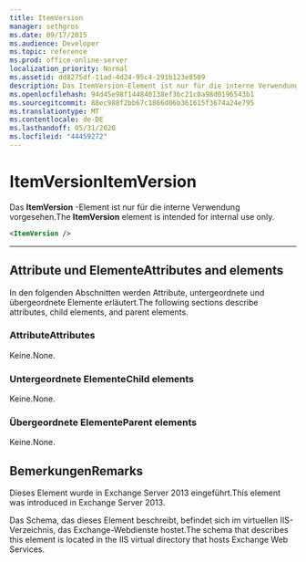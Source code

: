 ```yaml
---
title: ItemVersion
manager: sethgros
ms.date: 09/17/2015
ms.audience: Developer
ms.topic: reference
ms.prod: office-online-server
localization_priority: Normal
ms.assetid: dd8275df-11ad-4d24-95c4-291b123e8509
description: Das ItemVersion-Element ist nur für die interne Verwendung vorgesehen.
ms.openlocfilehash: 94d45e98f144840138ef3bc21c0a98d0196543b1
ms.sourcegitcommit: 88ec988f2bb67c1866d06b361615f3674a24e795
ms.translationtype: MT
ms.contentlocale: de-DE
ms.lasthandoff: 05/31/2020
ms.locfileid: "44459272"
---
```

# <a name="itemversion"></a><span data-ttu-id="68fb2-103">ItemVersion</span><span class="sxs-lookup"><span data-stu-id="68fb2-103">ItemVersion</span></span>

<span data-ttu-id="68fb2-104">Das **ItemVersion** -Element ist nur für die interne Verwendung vorgesehen.</span><span class="sxs-lookup"><span data-stu-id="68fb2-104">The **ItemVersion** element is intended for internal use only.</span></span> 
  
```XML
<ItemVersion />
```

 ****
## <a name="attributes-and-elements"></a><span data-ttu-id="68fb2-105">Attribute und Elemente</span><span class="sxs-lookup"><span data-stu-id="68fb2-105">Attributes and elements</span></span>

<span data-ttu-id="68fb2-106">In den folgenden Abschnitten werden Attribute, untergeordnete und übergeordnete Elemente erläutert.</span><span class="sxs-lookup"><span data-stu-id="68fb2-106">The following sections describe attributes, child elements, and parent elements.</span></span>
  
### <a name="attributes"></a><span data-ttu-id="68fb2-107">Attribute</span><span class="sxs-lookup"><span data-stu-id="68fb2-107">Attributes</span></span>

<span data-ttu-id="68fb2-108">Keine.</span><span class="sxs-lookup"><span data-stu-id="68fb2-108">None.</span></span>
  
### <a name="child-elements"></a><span data-ttu-id="68fb2-109">Untergeordnete Elemente</span><span class="sxs-lookup"><span data-stu-id="68fb2-109">Child elements</span></span>

<span data-ttu-id="68fb2-110">Keine.</span><span class="sxs-lookup"><span data-stu-id="68fb2-110">None.</span></span>
  
### <a name="parent-elements"></a><span data-ttu-id="68fb2-111">Übergeordnete Elemente</span><span class="sxs-lookup"><span data-stu-id="68fb2-111">Parent elements</span></span>

<span data-ttu-id="68fb2-112">Keine.</span><span class="sxs-lookup"><span data-stu-id="68fb2-112">None.</span></span>
  
## <a name="remarks"></a><span data-ttu-id="68fb2-113">Bemerkungen</span><span class="sxs-lookup"><span data-stu-id="68fb2-113">Remarks</span></span>

<span data-ttu-id="68fb2-114">Dieses Element wurde in Exchange Server 2013 eingeführt.</span><span class="sxs-lookup"><span data-stu-id="68fb2-114">This element was introduced in Exchange Server 2013.</span></span>
  
<span data-ttu-id="68fb2-115">Das Schema, das dieses Element beschreibt, befindet sich im virtuellen IIS-Verzeichnis, das Exchange-Webdienste hostet.</span><span class="sxs-lookup"><span data-stu-id="68fb2-115">The schema that describes this element is located in the IIS virtual directory that hosts Exchange Web Services.</span></span>
  

